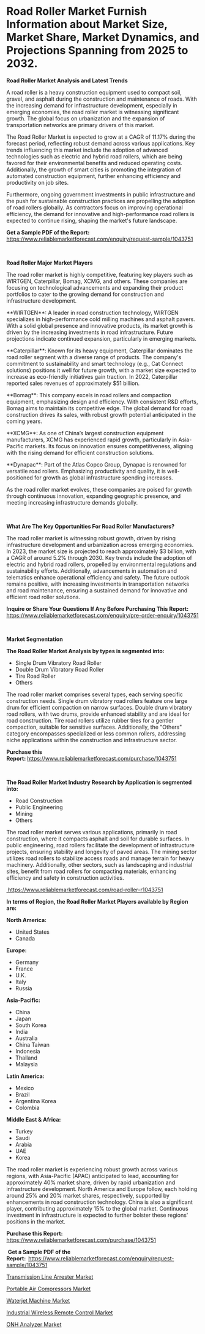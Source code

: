 <p><h1>Road Roller Market Furnish Information about Market Size, Market Share, Market Dynamics, and Projections Spanning from 2025 to 2032.</h1></p><p><strong>Road Roller Market Analysis and Latest Trends</strong></p>
<p><p>A road roller is a heavy construction equipment used to compact soil, gravel, and asphalt during the construction and maintenance of roads. With the increasing demand for infrastructure development, especially in emerging economies, the road roller market is witnessing significant growth. The global focus on urbanization and the expansion of transportation networks are primary drivers of this market.</p><p>The Road Roller Market is expected to grow at a CAGR of 11.17% during the forecast period, reflecting robust demand across various applications. Key trends influencing this market include the adoption of advanced technologies such as electric and hybrid road rollers, which are being favored for their environmental benefits and reduced operating costs. Additionally, the growth of smart cities is promoting the integration of automated construction equipment, further enhancing efficiency and productivity on job sites.</p><p>Furthermore, ongoing government investments in public infrastructure and the push for sustainable construction practices are propelling the adoption of road rollers globally. As contractors focus on improving operational efficiency, the demand for innovative and high-performance road rollers is expected to continue rising, shaping the market's future landscape.</p></p>
<p><strong>Get a Sample PDF of the Report:&nbsp;</strong> <a href="https://www.reliablemarketforecast.com/enquiry/request-sample/1043751?utm_campaign=1197&utm_medium=2&utm_source=Github&utm_content=ia&utm_term=08042025&utm_id=road-roller">https://www.reliablemarketforecast.com/enquiry/request-sample/1043751</a></p>
<p>&nbsp;</p>
<p><strong>Road Roller Major Market Players</strong></p>
<p><p>The road roller market is highly competitive, featuring key players such as WIRTGEN, Caterpillar, Bomag, XCMG, and others. These companies are focusing on technological advancements and expanding their product portfolios to cater to the growing demand for construction and infrastructure development.</p><p>**WIRTGEN**: A leader in road construction technology, WIRTGEN specializes in high-performance cold milling machines and asphalt pavers. With a solid global presence and innovative products, its market growth is driven by the increasing investments in road infrastructure. Future projections indicate continued expansion, particularly in emerging markets.</p><p>**Caterpillar**: Known for its heavy equipment, Caterpillar dominates the road roller segment with a diverse range of products. The company's commitment to sustainability and smart technology (e.g., Cat Connect solutions) positions it well for future growth, with a market size expected to increase as eco-friendly initiatives gain traction. In 2022, Caterpillar reported sales revenues of approximately $51 billion.</p><p>**Bomag**: This company excels in road rollers and compaction equipment, emphasizing design and efficiency. With consistent R&D efforts, Bomag aims to maintain its competitive edge. The global demand for road construction drives its sales, with robust growth potential anticipated in the coming years.</p><p>**XCMG**: As one of China’s largest construction equipment manufacturers, XCMG has experienced rapid growth, particularly in Asia-Pacific markets. Its focus on innovation ensures competitiveness, aligning with the rising demand for efficient construction solutions.</p><p>**Dynapac**: Part of the Atlas Copco Group, Dynapac is renowned for versatile road rollers. Emphasizing productivity and quality, it is well-positioned for growth as global infrastructure spending increases.</p><p>As the road roller market evolves, these companies are poised for growth through continuous innovation, expanding geographic presence, and meeting increasing infrastructure demands globally.</p></p>
<p>&nbsp;</p>
<p><strong>What Are The Key Opportunities For Road Roller Manufacturers?</strong></p>
<p><p>The road roller market is witnessing robust growth, driven by rising infrastructure development and urbanization across emerging economies. In 2023, the market size is projected to reach approximately $3 billion, with a CAGR of around 5.2% through 2030. Key trends include the adoption of electric and hybrid road rollers, propelled by environmental regulations and sustainability efforts. Additionally, advancements in automation and telematics enhance operational efficiency and safety. The future outlook remains positive, with increasing investments in transportation networks and road maintenance, ensuring a sustained demand for innovative and efficient road roller solutions.</p></p>
<p><strong>Inquire or Share Your Questions If Any Before Purchasing This Report:</strong> <a href="https://www.reliablemarketforecast.com/enquiry/pre-order-enquiry/1043751?utm_campaign=1197&utm_medium=2&utm_source=Github&utm_content=ia&utm_term=08042025&utm_id=road-roller">https://www.reliablemarketforecast.com/enquiry/pre-order-enquiry/1043751</a></p>
<p>&nbsp;</p>
<p><strong>Market Segmentation</strong></p>
<p><strong>The Road Roller Market Analysis by types is segmented into:</strong></p>
<p><ul><li>Single Drum Vibratory Road Roller</li><li>Double Drum Vibratory Road Roller</li><li>Tire Road Roller</li><li>Others</li></ul></p>
<p><p>The road roller market comprises several types, each serving specific construction needs. Single drum vibratory road rollers feature one large drum for efficient compaction on narrow surfaces. Double drum vibratory road rollers, with two drums, provide enhanced stability and are ideal for road construction. Tire road rollers utilize rubber tires for a gentler compaction, suitable for sensitive surfaces. Additionally, the "Others" category encompasses specialized or less common rollers, addressing niche applications within the construction and infrastructure sector.</p></p>
<p><strong>Purchase this Report:&nbsp;</strong><a href="https://www.reliablemarketforecast.com/purchase/1043751?utm_campaign=1197&utm_medium=2&utm_source=Github&utm_content=ia&utm_term=08042025&utm_id=road-roller">https://www.reliablemarketforecast.com/purchase/1043751</a></p>
<p>&nbsp;</p>
<p><strong>The Road Roller Market Industry Research by Application is segmented into:</strong></p>
<p><ul><li>Road Construction</li><li>Public Engineering</li><li>Mining</li><li>Others</li></ul></p>
<p><p>The road roller market serves various applications, primarily in road construction, where it compacts asphalt and soil for durable surfaces. In public engineering, road rollers facilitate the development of infrastructure projects, ensuring stability and longevity of paved areas. The mining sector utilizes road rollers to stabilize access roads and manage terrain for heavy machinery. Additionally, other sectors, such as landscaping and industrial sites, benefit from road rollers for compacting materials, enhancing efficiency and safety in construction activities.</p></p>
<p><a href="https://www.reliablemarketforecast.com/road-roller-r1043751?utm_campaign=1197&utm_medium=2&utm_source=Github&utm_content=ia&utm_term=08042025&utm_id=road-roller">&nbsp;https://www.reliablemarketforecast.com/road-roller-r1043751</a></p>
<p><strong>In terms of Region, the Road Roller Market Players available by Region are:</strong></p>
<p>
    <p> <strong> North America: </strong>
        <ul>
            <li>United States</li>
            <li>Canada</li>
        </ul>
        </p> 
    <p> <strong> Europe: </strong>
        <ul>
            <li>Germany</li>
            <li>France</li>
            <li>U.K.</li>
            <li>Italy</li>
            <li>Russia</li>
        </ul>
        </p> 
    <p> <strong> Asia-Pacific: </strong>
        <ul>
            <li>China</li>
            <li>Japan</li>
            <li>South Korea</li>
            <li>India</li>
            <li>Australia</li>
            <li>China Taiwan</li>
            <li>Indonesia</li>
            <li>Thailand</li>
            <li>Malaysia</li>
        </ul>
        </p> 
    <p> <strong> Latin America: </strong>
        <ul>
            <li>Mexico</li>
            <li>Brazil</li>
            <li>Argentina Korea</li>
            <li>Colombia</li>
        </ul>
        </p> 
    <p> <strong> Middle East & Africa: </strong>
        <ul>
            <li>Turkey</li>
            <li>Saudi</li>
            <li>Arabia</li>
            <li>UAE</li>
            <li>Korea</li>
        </ul>
    </p>
    </p>
<p><p>The road roller market is experiencing robust growth across various regions, with Asia-Pacific (APAC) anticipated to lead, accounting for approximately 40% market share, driven by rapid urbanization and infrastructure development. North America and Europe follow, each holding around 25% and 20% market shares, respectively, supported by enhancements in road construction technology. China is also a significant player, contributing approximately 15% to the global market. Continuous investment in infrastructure is expected to further bolster these regions' positions in the market.</p></p>
<p><strong>Purchase this Report: </strong><a href="https://www.reliablemarketforecast.com/purchase/1043751?utm_campaign=1197&utm_medium=2&utm_source=Github&utm_content=ia&utm_term=08042025&utm_id=road-roller">https://www.reliablemarketforecast.com/purchase/1043751</a></p>
<p>&nbsp;<strong>Get a Sample PDF of the Report:&nbsp;&nbsp;</strong><a href="https://www.reliablemarketforecast.com/enquiry/request-sample/1043751?utm_campaign=1197&utm_medium=2&utm_source=Github&utm_content=ia&utm_term=08042025&utm_id=road-roller">https://www.reliablemarketforecast.com/enquiry/request-sample/1043751</a></p>
<p><strong></strong></p>
<p><p><a href="https://github.com/kakeryttri0c/Market-Research-Report-List-1/blob/main/transmission-line-arrester-market.md?utm_campaign=1197&utm_medium=2&utm_source=Github&utm_content=ia&utm_term=08042025&utm_id=road-roller">Transmission Line Arrester Market</a></p><p><a href="https://github.com/mgapeak/Market-Research-Report-List-1/blob/main/portable-air-compressors-market.md?utm_campaign=1197&utm_medium=2&utm_source=Github&utm_content=ia&utm_term=08042025&utm_id=road-roller">Portable Air Compressors Market</a></p><p><a href="https://github.com/andulanick3/Market-Research-Report-List-1/blob/main/waterjet-machine-market.md?utm_campaign=1197&utm_medium=2&utm_source=Github&utm_content=ia&utm_term=08042025&utm_id=road-roller">Waterjet Machine Market</a></p><p><a href="https://github.com/BrandonBrown3773/Market-Research-Report-List-1/blob/main/industrial-wireless-remote-control-market.md?utm_campaign=1197&utm_medium=2&utm_source=Github&utm_content=ia&utm_term=08042025&utm_id=road-roller">Industrial Wireless Remote Control Market</a></p><p><a href="https://github.com/sleeprudantf/Market-Research-Report-List-1/blob/main/onh-analyzer-market.md?utm_campaign=1197&utm_medium=2&utm_source=Github&utm_content=ia&utm_term=08042025&utm_id=road-roller">ONH Analyzer Market</a></p></p>